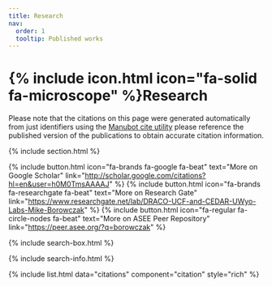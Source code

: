 ```yaml
---
title: Research
nav:
  order: 1
  tooltip: Published works
---
```



# {% include icon.html icon="fa-solid fa-microscope" %}Research

Please note that the citations on this page were generated automatically from just identifiers using the [Manubot cite utility](https://github.com/manubot/manubot#cite) please reference the published version of the publications to obtain accurate citation information.

{% include section.html %}


{%
  include button.html
  icon="fa-brands fa-google fa-beat"
  text="More on Google Scholar"
  link="http://scholar.google.com/citations?hl=en&user=h0M0TmsAAAAJ"
%}
{%
  include button.html
  icon="fa-brands fa-researchgate fa-beat"
  text="More on Research Gate"
  link="https://www.researchgate.net/lab/DRACO-UCF-and-CEDAR-UWyo-Labs-Mike-Borowczak"
%}
{%
  include button.html
  icon="fa-regular fa-circle-nodes fa-beat"
  text="More on ASEE Peer Repository"
  link="https://peer.asee.org/?q=borowczak"
%}


{% include search-box.html %}

{% include search-info.html %}

{% include list.html data="citations" component="citation" style="rich" %}
